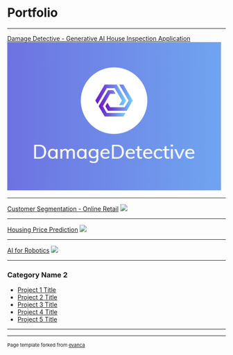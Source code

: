 # Portfolio

---

[Damage Detective - Generative AI House Inspection Application](/damagedetective)
<img src="images/logo.png?raw=true"/>

---
[Customer Segmentation - Online Retail](/pdf/sample_presentation.pdf)
<img src="images/dummy_thumbnail.jpg?raw=true"/>

---
[Housing Price Prediction](http://example.com/)
<img src="images/dummy_thumbnail.jpg?raw=true"/>

---
[AI for Robotics](http://example.com/)
<img src="images/dummy_thumbnail.jpg?raw=true"/>

---
### Category Name 2

- [Project 1 Title](http://example.com/)
- [Project 2 Title](http://example.com/)
- [Project 3 Title](http://example.com/)
- [Project 4 Title](http://example.com/)
- [Project 5 Title](http://example.com/)

---




---
<p style="font-size:11px">Page template forked from <a href="https://github.com/evanca/quick-portfolio">evanca</a></p>
<!-- Remove above link if you don't want to attibute -->
